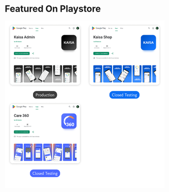 # Featured On Playstore

![Alt text](https://github.com/ianshaloom/Flutter-App-Releases/blob/main/Play-Store.png)
